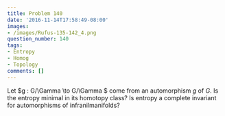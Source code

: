 ```yaml
---
title: Problem 140
date: '2016-11-14T17:58:49-08:00'
images:
- /images/Rufus-135-142_4.png
question_number: 140
tags:
- Entropy
- Homog
- Topology
comments: []
---
```

Let $g : G/\Gamma \to G/\Gamma $ come from an automorphism $g$ of $G$. Is the
entropy minimal in its homotopy class? Is entropy a complete invariant for
automorphisms of infranilmanifolds?

